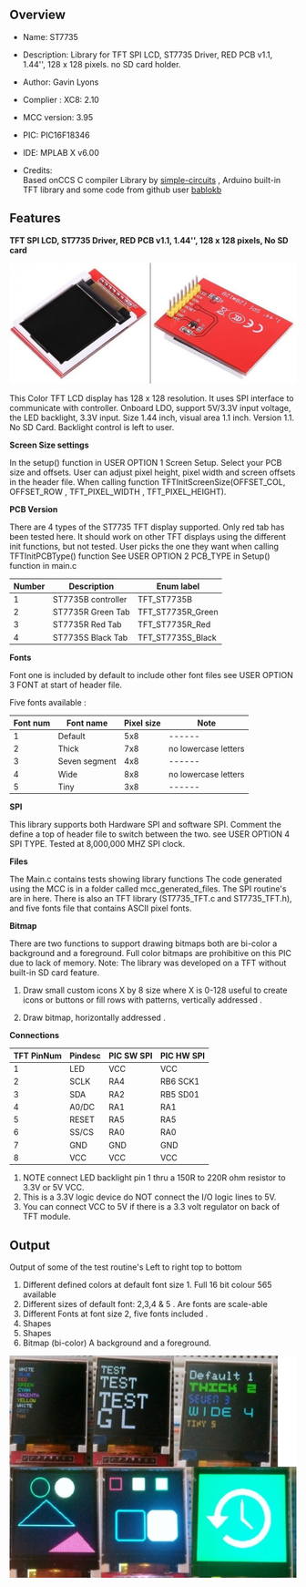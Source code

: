 Overview
--------------------------------------------
* Name: ST7735
* Description: 
Library for TFT SPI LCD, ST7735 Driver, RED PCB v1.1, 1.44'', 128 x 128 pixels. no SD card holder.
 
* Author: Gavin Lyons
* Complier : XC8: 2.10
* MCC version: 3.95
* PIC: PIC16F18346
* IDE:  MPLAB X v6.00
* Credits:  
Based onCCS C compiler Library by [ simple-circuits](https://simple-circuit.com/st7735-tft-library-ccs-c-compiler/)  , 
Arduino built-in TFT library and some code from github user [bablokb](https://github.com/bablokb/pic-st7735)
  
Features
----------------------

**TFT SPI LCD, ST7735 Driver, RED PCB v1.1, 1.44'', 128 x 128 pixels, No SD card**

![ ig ](https://github.com/gavinlyonsrepo/pic_16F18346_projects/blob/master/images/st7735/pcb.jpg)
 
This Color TFT LCD display has 128 x 128 resolution.
It uses SPI interface to communicate with controller. Onboard LDO, support 5V/3.3V input voltage, 
the LED backlight, 3.3V input. Size 1.44 inch, visual area 1.1 inch. Version 1.1. No SD Card.
Backlight control is left to user.

**Screen Size settings**

In the setup() function in USER OPTION 1 Screen Setup. Select your PCB size and offsets. User can adjust pixel height, pixel width and screen offsets in the header file. When calling function TFTInitScreenSize(OFFSET_COL, OFFSET_ROW , TFT_PIXEL_WIDTH  , TFT_PIXEL_HEIGHT).

**PCB Version**

There are 4 types of the ST7735 TFT display supported.
Only red tab has been tested here. 
It should work on other TFT displays using the different init functions, but not tested.
User picks the one they want when calling TFTInitPCBType() function
See USER OPTION 2 PCB_TYPE in Setup() function in main.c

| Number | Description | Enum label|
| ---- | ---- | --- | 
| 1 | ST7735B controller| TFT_ST7735B |
| 2 | ST7735R Green Tab | TFT_ST7735R_Green |
| 3 | ST7735R Red Tab   | TFT_ST7735R_Red |
| 4 | ST7735S Black Tab | TFT_ST7735S_Black |
 
**Fonts**

Font one is included by default to include other font files see
USER OPTION 3 FONT  at start of header file.

Five fonts available : 

| Font num | Font name | Pixel size |  Note |
| ------ | ------ | ------ | ------ |  
| 1 | Default | 5x8 |   ------ |
| 2 | Thick   | 7x8 |  no lowercase letters  |
| 3 | Seven segment | 4x8 | ------ |
| 4 | Wide | 8x8 | no lowercase letters |
| 5 | Tiny | 3x8 |  ------ |
 
**SPI**

This library supports both Hardware SPI and software SPI. Comment the define a top of header file to switch between the two. see USER OPTION 4 SPI TYPE. 
Tested at 8,000,000 MHZ SPI clock. 

**Files**

The Main.c contains  tests showing library functions
The code generated using the MCC is in a folder called mcc_generated_files. 
The SPI routine's are in here.
There is also an TFT library (ST7735_TFT.c and ST7735_TFT.h),
and five fonts file that contains ASCII pixel fonts.

**Bitmap**

There are two functions to support drawing bitmaps
both are bi-color a background and a foreground.
Full color bitmaps are prohibitive on this PIC due to 
lack of memory. Note: The library was developed on a
TFT without built-in SD card feature.

1. Draw small custom icons X by 8 size where X is 0-128
useful to create icons or buttons or fill rows with patterns,
vertically addressed .

2. Draw bitmap, horizontally addressed .
 

**Connections**

| TFT PinNum | Pindesc | PIC SW SPI | PIC HW SPI |
| --- | --- | --- | --- | 
| 1 | LED | VCC |  VCC |
| 2 | SCLK | RA4 | RB6 SCK1 |
| 3 | SDA | RA2 | RB5 SD01 |
| 4 | A0/DC | RA1 | RA1 |
| 5 | RESET | RA5  | RA5 | 
| 6 | SS/CS | RA0 | RA0 |
| 7 | GND | GND | GND |
| 8 | VCC | VCC | VCC  |

1. NOTE connect LED backlight pin 1  thru a 150R to 220R ohm resistor to 3.3V or 5V VCC.
2. This is a 3.3V logic device do NOT connect  the I/O logic lines to 5V. 
3. You can connect VCC to 5V if there is a 3.3 volt regulator on back of TFT module.

Output
-----------------------

Output of some of the test routine's Left to right top to bottom

1. Different defined colors at default font size 1. Full 16 bit colour 565 available 
2. Different sizes of default font: 2,3,4 & 5 . Are fonts are scale-able
3. Different Fonts at font size 2, five fonts included .
4. Shapes
5. Shapes
6. Bitmap (bi-color) A background and a foreground. 

![ ig ](https://github.com/gavinlyonsrepo/pic_16F18346_projects/blob/master/images/st7735/9.jpg)

